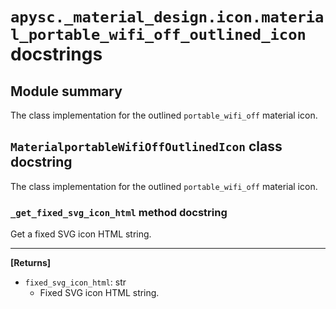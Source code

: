 # `apysc._material_design.icon.material_portable_wifi_off_outlined_icon` docstrings

## Module summary

The class implementation for the outlined `portable_wifi_off` material icon.

## `MaterialportableWifiOffOutlinedIcon` class docstring

The class implementation for the outlined `portable_wifi_off` material icon.

### `_get_fixed_svg_icon_html` method docstring

Get a fixed SVG icon HTML string.<hr>

**[Returns]**

- `fixed_svg_icon_html`: str
  - Fixed SVG icon HTML string.